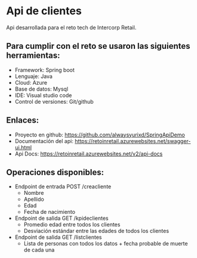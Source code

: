 # Api de clientes
Api desarrollada para el reto tech de Intercorp Retail.

## Para cumplir con el reto se usaron las siguientes herramientas:
- Framework: Spring boot
- Lenguaje: Java
- Cloud: Azure
- Base de datos: Mysql
- IDE: Visual studio code
- Control de versiones: Git/github

## Enlaces:
- Proyecto en github: https://github.com/alwaysyurixd/SpringApiDemo
- Documentación del api: https://retoinretail.azurewebsites.net/swagger-ui.html
- Api Docs: https://retoinretail.azurewebsites.net/v2/api-docs

## Operaciones disponibles:
- Endpoint de entrada POST /creacliente
  - Nombre
  - Apellido
  - Edad
  - Fecha de nacimiento
- Endpoint de salida GET /kpideclientes
  - Promedio edad entre todos los clientes
  - Desviación estándar entre las edades de todos los clientes
- Endpoint de salida GET /listclientes
  - Lista de personas con todos los datos + fecha probable de muerte de cada una
